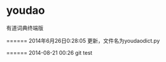 youdao
======

有道词典终端版


======
2014年6月26日0:28:05 更新，文件名为youdaodict.py


======
2014-08-21 00:26  git test
